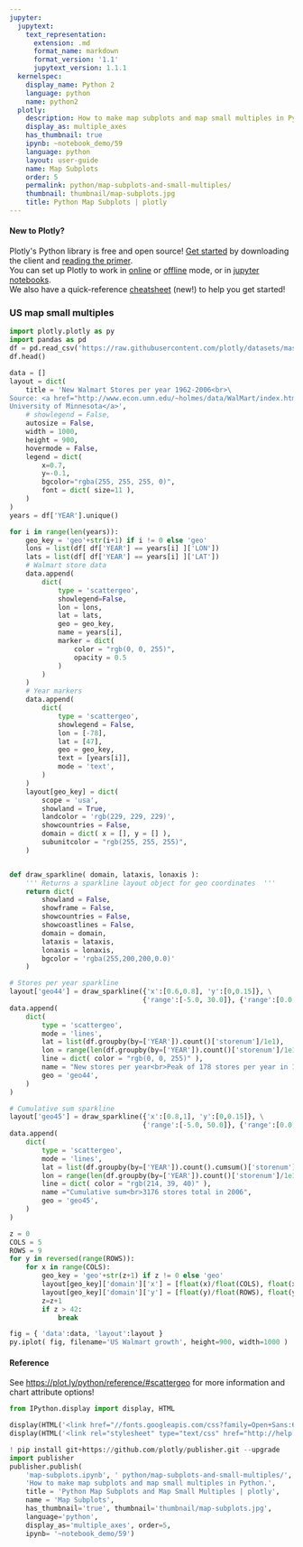 ```yaml
---
jupyter:
  jupytext:
    text_representation:
      extension: .md
      format_name: markdown
      format_version: '1.1'
      jupytext_version: 1.1.1
  kernelspec:
    display_name: Python 2
    language: python
    name: python2
  plotly:
    description: How to make map subplots and map small multiples in Python.
    display_as: multiple_axes
    has_thumbnail: true
    ipynb: ~notebook_demo/59
    language: python
    layout: user-guide
    name: Map Subplots
    order: 5
    permalink: python/map-subplots-and-small-multiples/
    thumbnail: thumbnail/map-subplots.jpg
    title: Python Map Subplots | plotly
---
```


#### New to Plotly?
Plotly's Python library is free and open source! [Get started](https://plot.ly/python/getting-started/) by downloading the client and [reading the primer](https://plot.ly/python/getting-started/).
<br>You can set up Plotly to work in [online](https://plot.ly/python/getting-started/#initialization-for-online-plotting) or [offline](https://plot.ly/python/getting-started/#initialization-for-offline-plotting) mode, or in [jupyter notebooks](https://plot.ly/python/getting-started/#start-plotting-online).
<br>We also have a quick-reference [cheatsheet](https://images.plot.ly/plotly-documentation/images/python_cheat_sheet.pdf) (new!) to help you get started!


### US map small multiples

```python
import plotly.plotly as py
import pandas as pd
df = pd.read_csv('https://raw.githubusercontent.com/plotly/datasets/master/1962_2006_walmart_store_openings.csv')
df.head()

data = []
layout = dict(
    title = 'New Walmart Stores per year 1962-2006<br>\
Source: <a href="http://www.econ.umn.edu/~holmes/data/WalMart/index.html">\
University of Minnesota</a>',
    # showlegend = False,
    autosize = False,
    width = 1000,
    height = 900,
    hovermode = False,
    legend = dict(
        x=0.7,
        y=-0.1,
        bgcolor="rgba(255, 255, 255, 0)",
        font = dict( size=11 ),
    )
)
years = df['YEAR'].unique()

for i in range(len(years)):
    geo_key = 'geo'+str(i+1) if i != 0 else 'geo'
    lons = list(df[ df['YEAR'] == years[i] ]['LON'])
    lats = list(df[ df['YEAR'] == years[i] ]['LAT'])
    # Walmart store data
    data.append(
        dict(
            type = 'scattergeo',
            showlegend=False,
            lon = lons,
            lat = lats,
            geo = geo_key,
            name = years[i],
            marker = dict(
                color = "rgb(0, 0, 255)",
                opacity = 0.5
            )
        )
    )
    # Year markers
    data.append(
        dict(
            type = 'scattergeo',
            showlegend = False,
            lon = [-78],
            lat = [47],
            geo = geo_key,
            text = [years[i]],
            mode = 'text',
        )
    )
    layout[geo_key] = dict(
        scope = 'usa',
        showland = True,
        landcolor = 'rgb(229, 229, 229)',
        showcountries = False,
        domain = dict( x = [], y = [] ),
        subunitcolor = "rgb(255, 255, 255)",
    )


def draw_sparkline( domain, lataxis, lonaxis ):
    ''' Returns a sparkline layout object for geo coordinates  '''
    return dict(
        showland = False,
        showframe = False,
        showcountries = False,
        showcoastlines = False,
        domain = domain,
        lataxis = lataxis,
        lonaxis = lonaxis,
        bgcolor = 'rgba(255,200,200,0.0)'
    )

# Stores per year sparkline
layout['geo44'] = draw_sparkline({'x':[0.6,0.8], 'y':[0,0.15]}, \
                                 {'range':[-5.0, 30.0]}, {'range':[0.0, 40.0]} )
data.append(
    dict(
        type = 'scattergeo',
        mode = 'lines',
        lat = list(df.groupby(by=['YEAR']).count()['storenum']/1e1),
        lon = range(len(df.groupby(by=['YEAR']).count()['storenum']/1e1)),
        line = dict( color = "rgb(0, 0, 255)" ),
        name = "New stores per year<br>Peak of 178 stores per year in 1990",
        geo = 'geo44',
    )
)

# Cumulative sum sparkline
layout['geo45'] = draw_sparkline({'x':[0.8,1], 'y':[0,0.15]}, \
                                 {'range':[-5.0, 50.0]}, {'range':[0.0, 50.0]} )
data.append(
    dict(
        type = 'scattergeo',
        mode = 'lines',
        lat = list(df.groupby(by=['YEAR']).count().cumsum()['storenum']/1e2),
        lon = range(len(df.groupby(by=['YEAR']).count()['storenum']/1e1)),
        line = dict( color = "rgb(214, 39, 40)" ),
        name ="Cumulative sum<br>3176 stores total in 2006",
        geo = 'geo45',
    )
)

z = 0
COLS = 5
ROWS = 9
for y in reversed(range(ROWS)):
    for x in range(COLS):
        geo_key = 'geo'+str(z+1) if z != 0 else 'geo'
        layout[geo_key]['domain']['x'] = [float(x)/float(COLS), float(x+1)/float(COLS)]
        layout[geo_key]['domain']['y'] = [float(y)/float(ROWS), float(y+1)/float(ROWS)]
        z=z+1
        if z > 42:
            break

fig = { 'data':data, 'layout':layout }
py.iplot( fig, filename='US Walmart growth', height=900, width=1000 )
```

#### Reference
See https://plot.ly/python/reference/#scattergeo for more information and chart attribute options!

```python
from IPython.display import display, HTML

display(HTML('<link href="//fonts.googleapis.com/css?family=Open+Sans:600,400,300,200|Inconsolata|Ubuntu+Mono:400,700" rel="stylesheet" type="text/css" />'))
display(HTML('<link rel="stylesheet" type="text/css" href="http://help.plot.ly/documentation/all_static/css/ipython-notebook-custom.css">'))

! pip install git+https://github.com/plotly/publisher.git --upgrade
import publisher
publisher.publish(
    'map-subplots.ipynb', ' python/map-subplots-and-small-multiples/', ' Python Map Subplots and Map Small Multiples| Plotly',
    'How to make map subplots and map small multiples in Python.',
    title = 'Python Map Subplots and Map Small Multiples | plotly',
    name = 'Map Subplots',
    has_thumbnail='true', thumbnail='thumbnail/map-subplots.jpg', 
    language='python',
    display_as='multiple_axes', order=5,
    ipynb= '~notebook_demo/59') 
```

```python

```